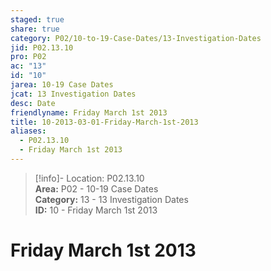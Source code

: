 ```yaml
---  
staged: true  
share: true  
category: P02/10-to-19-Case-Dates/13-Investigation-Dates  
jid: P02.13.10  
pro: P02  
ac: "13"  
id: "10"  
jarea: 10-19 Case Dates  
jcat: 13 Investigation Dates  
desc: Date  
friendlyname: Friday March 1st 2013  
title: 10-2013-03-01-Friday-March-1st-2013  
aliases:  
  - P02.13.10  
  - Friday March 1st 2013  
---  
```

  
>[!info]- Location: P02.13.10  
>**Area:** P02 - 10-19 Case Dates  
>**Category:** 13 - 13 Investigation Dates  
>**ID:** 10 - Friday March 1st 2013  
  
# Friday March 1st 2013  
